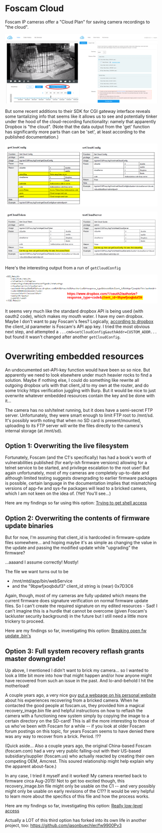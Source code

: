 # Foscam Cloud

Foscam IP cameras offer a "Cloud Plan" for saving camera recordings to "the cloud". 

![cloud recording plan interface](cloud-recording-plan.png)	


But some recent additions to their SDK for CGI gateway interface reveals some tantalizing info that seems like it allows us to see and potentially tinker under the hood of the cloud-recording functionality: namely that apparently Dropbox is "the cloud". (Note that the data output from the 'get' function has significantly more parts than can be 'set', at least according to the published documentation.)

![cloud verbs from cgi sdk](cgi-cloud-configs.png)	

![other cloud verbs from cgi sdk](cgi-cloud-other.png)


Here's the interesting output from a run of `getCloudConfig` 

![actual output from getconfig](example-getconfig.png)	


It seems very much like the standard dropbox API is being used (with oauth2 code), which makes my mouth water. I have my own dropbox. Maybe I don't want to pay Foscam's fees?  Logically, [according to dropbox](https://blogs.dropbox.com/developers/2013/07/using-oauth-2-0-with-the-core-api/) the client_id parameter is Foscam's API app key. I tried the most obvious next step, and attempted a `...cmd=setCloudConfig&authAddr=CUSTOM_ADDR...` but found it wasn't changed after another `getCloudConfig`.


# Overwriting embedded resources

An undocumented set-API-key function would have been so so nice. But apparently we need to look elsewhere under much heavier rocks to find a solution. Maybe if nothing else, I could do something like rewrite all outgoing dropbox urls with that client_id to my own at the router, and do some tricky https verification juggling with Burp. But it would be nice to just overwrite whatever embedded resources contain the key and be done with it...

The camera has no ssh/telnet running, but it does have a semi-secret FTP server. Unfortunately, they were smart enough to limit FTP root to /mnt/sd. It's possibly worth noting that when no SD card is present/mounted, uploading to its FTP server will write the files directly to the camera's internal storage (at /mnt/sd). 

## Option 1: Overwriting the live filesystem

Fortunately, Foscam (and the C1's specifically) has had a book's worth of vulnerabilities published (for early-ish firmware versions) allowing for a telnet service to be started, and privilege escalation to the root user! But again unfortunately, most of my cameras are completely up-to-date and although limited testing suggests downgrading to earlier firmware packages is possible, certain language in the documentation implies that mismatching versions of app-fw and sys-fw packages will lead to a bricked camera, which I am not keen on the idea of.  (Yet!  You'll see...)

Here are my findings so far using this option: [Trying to get shell access](telnet_access.md)

## Option 2: Overwriting the contents of firmware update binaries

But for now, I'm assuming that client_id is hardcoded in firmware-update files somewhere... and hoping maybe it's as simple as changing the value in the update and passing the modified update while "upgrading" the firmware?  

...aaaand I assume correctly! Mostly!

The file we want turns out to be
 * /mnt/mtd/app/bin/webService
 * and the "9bpwfjxoqbduf3" client_id string is (near) 0x7D3C6

Again, though, most of my cameras are fully updated which means the current firmware does signature verification on normal firmware update files. So I can't create the required signature on my edited resources - Sad! I can't imagine this is a hurdle that cannot be overcome (given Foscam's lackluster security background) in the future but I still need a little more trickery to proceed.

Here are my findings so far, investigating this option: [Breaking open fw update .bin's](cracking-fwupdates.md)

## Option 3: Full system recovery reflash grants master downgrade! 

Up above, I mentioned I didn't want to brick my camera... so I wanted to look a little bit more into how that might happen and/or how anyone might have recovered from such an issue in the past. And lo-and-behold I hit the motherload! 

A couple years ago, a very nice guy [put a webpage on his personal website](https://arielbarreiro.com.ar/en/recovering-bricked-foscam-c1-ip-camera) about his experiences recovering from a bricked camera. When he contacted the good people at foscam.us, they provided him a magical recovery_image.bin file and helpful instructions on how to reflash the camera with a functioning new system simply by copying the image to a certain directory on the SD-card! This is all the more interesting to those of us who've been with Foscam for a while -- if you look at older Foscam forum postings on this topic, for years Foscam seems to have denied there was any way to recover from a brick. Period. !??

(Quick aside... Also a couple years ago, the original China-based Foscam (foscam.com) had a very very public falling-out with their US-based subsidiary/supplier (foscam.us) who actually reacted by creating their own competing OEM, Amcrest.  This soured relationship might help explain why the apparent about-face.)

In any case, I tried it myself and it worked! My camera reverted back to firmware circa Aug-2015! Not to get too excited though, this recovery_image.bin file might only be usable on the C1 -- and very possibly might only be usable on early revisions of the C1?? It would be very helpful to learn more about the specifics of this file and how the process works.

Here are my findings so far, investigating this option: [Really low-level access](recovery-downgrade.md)

Actually a LOT of this third option has forked into its own life in another project, too: https://github.com/jasonbuechler/fw9900Pv3
